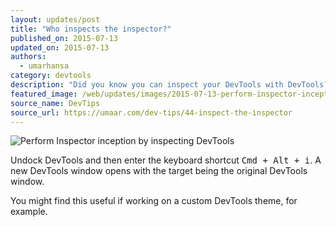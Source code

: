 ```yaml
---
layout: updates/post
title: "Who inspects the inspector?"
published_on: 2015-07-13
updated_on: 2015-07-13
authors:
  - umarhansa
category: devtools
description: "Did you know you can inspect your DevTools with DevTools?"
featured_image: /web/updates/images/2015-07-13-perform-inspector-inception-by-inspecting-devtools/inspect-the-inspector.gif
source_name: DevTips
source_url: https://umaar.com/dev-tips/44-inspect-the-inspector
---
```

<img src="/web/updates/images/2015-07-13-perform-inspector-inception-by-inspecting-devtools/inspect-the-inspector.gif" alt="Perform Inspector inception by inspecting DevTools">


Undock DevTools and then enter the keyboard shortcut <kbd class="kbd">Cmd + Alt + i</kbd>. A new DevTools window opens with the target being the original DevTools window.


You might find this useful if working on a custom DevTools theme, for example.



		

